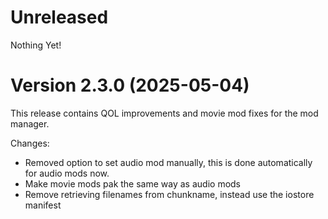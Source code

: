 # Unreleased

Nothing Yet!


# Version 2.3.0 (2025-05-04)

This release contains QOL improvements and movie mod fixes for the mod manager.

Changes:
 - Removed option to set audio mod manually, this is done automatically for audio mods now.
 - Make movie mods pak the same way as audio mods
 - Remove retrieving filenames from chunkname, instead use the iostore manifest